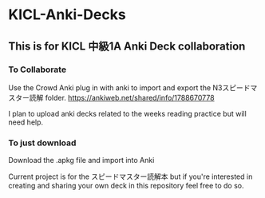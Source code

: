 # KICL-Anki-Decks

## This is for KICL 中級1A Anki Deck collaboration

  ### To Collaborate

Use the Crowd Anki plug in with anki to import and export the N3スピードマスター読解 folder. 
https://ankiweb.net/shared/info/1788670778

I plan to upload anki decks related to the weeks reading practice but will need help. 

  ### To just download
  
Download the .apkg file and import into Anki
  
Current project is for the スピードマスター読解本 but if you're interested in creating and sharing your own deck in this repository feel free to do so.
